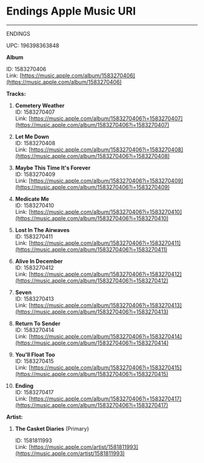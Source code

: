 # Endings Apple Music URI

---

ENDINGS

UPC: 196398363848

**Album**

ID: 1583270406  
Link: [https://music.apple.com/album/1583270406](https://music.apple.com/album/1583270406)  

**Tracks:**

1. **Cemetery Weather**  
	ID: 1583270407  
	Link: [https://music.apple.com/album/1583270406?i=1583270407](https://music.apple.com/album/1583270406?i=1583270407)  

2. **Let Me Down**  
	ID: 1583270408  
	Link: [https://music.apple.com/album/1583270406?i=1583270408](https://music.apple.com/album/1583270406?i=1583270408)  

3. **Maybe This Time It's Forever**  
	ID: 1583270409  
	Link: [https://music.apple.com/album/1583270406?i=1583270409](https://music.apple.com/album/1583270406?i=1583270409)  

4. **Medicate Me**  
	ID: 1583270410  
	Link: [https://music.apple.com/album/1583270406?i=1583270410](https://music.apple.com/album/1583270406?i=1583270410)  

5. **Lost In The Airwaves**  
	ID: 1583270411  
	Link: [https://music.apple.com/album/1583270406?i=1583270411](https://music.apple.com/album/1583270406?i=1583270411)  

6. **Alive In December**  
	ID: 1583270412  
	Link: [https://music.apple.com/album/1583270406?i=1583270412](https://music.apple.com/album/1583270406?i=1583270412)  

7. **Seven**  
	ID: 1583270413  
	Link: [https://music.apple.com/album/1583270406?i=1583270413](https://music.apple.com/album/1583270406?i=1583270413)  

8. **Return To Sender**  
	ID: 1583270414  
	Link: [https://music.apple.com/album/1583270406?i=1583270414](https://music.apple.com/album/1583270406?i=1583270414)  

9. **You'll Float Too**  
	ID: 1583270415  
	Link: [https://music.apple.com/album/1583270406?i=1583270415](https://music.apple.com/album/1583270406?i=1583270415)  

10. **Ending**  
	ID: 1583270417  
	Link: [https://music.apple.com/album/1583270406?i=1583270417](https://music.apple.com/album/1583270406?i=1583270417)  

**Artist:**

1. **The Casket Diaries** (Primary)  
	  

	ID: 1581811993  
	Link: [https://music.apple.com/artist/1581811993](https://music.apple.com/artist/1581811993)
